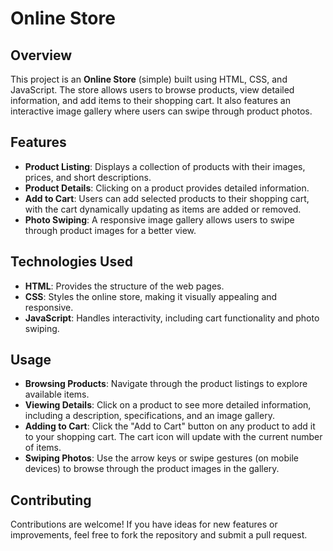 # Online Store

## Overview
This project is an **Online Store** (simple) built using HTML, CSS, and JavaScript. The store allows users to browse products, view detailed information, and add items to their shopping cart. It also features an interactive image gallery where users can swipe through product photos.

## Features
- **Product Listing**: Displays a collection of products with their images, prices, and short descriptions.
- **Product Details**: Clicking on a product provides detailed information.
- **Add to Cart**: Users can add selected products to their shopping cart, with the cart dynamically updating as items are added or removed.
- **Photo Swiping**: A responsive image gallery allows users to swipe through product images for a better view.

## Technologies Used
- **HTML**: Provides the structure of the web pages.
- **CSS**: Styles the online store, making it visually appealing and responsive.
- **JavaScript**: Handles interactivity, including cart functionality and photo swiping.


## Usage
- **Browsing Products**: Navigate through the product listings to explore available items.
- **Viewing Details**: Click on a product to see more detailed information, including a description, specifications, and an image gallery.
- **Adding to Cart**: Click the "Add to Cart" button on any product to add it to your shopping cart. The cart icon will update with the current number of items.
- **Swiping Photos**: Use the arrow keys or swipe gestures (on mobile devices) to browse through the product images in the gallery.


## Contributing
Contributions are welcome! If you have ideas for new features or improvements, feel free to fork the repository and submit a pull request.


